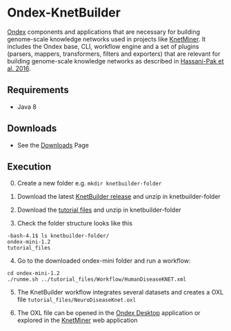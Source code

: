 # Ondex-KnetBuilder

[Ondex](https://github.com/Rothamsted/ondex-full) components and applications that are necessary for building genome-scale knowledge networks used in projects like [KnetMiner](http://knetminer.rothamsted.ac.uk/). It includes the Ondex base, CLI, workflow engine and a set of plugins (parsers, mappers, transformers, filters and exporters) that are relevant for building genome-scale knowledge networks as described in [Hassani-Pak et al. 2016](http://www.sciencedirect.com/science/article/pii/S2212066116300308).

## Requirements

 - Java 8

## Downloads

 - See the [Downloads](https://github.com/Rothamsted/ondex-knet-builder/wiki/Downloads) Page

## Execution

 0. Create a new folder e.g. `mkdir knetbuilder-folder`

 1. Download the latest [KnetBuilder release](https://github.com/Rothamsted/KnetBuilder/releases) and unzip in knetbuilder-folder

 2. Download the [tutorial files](https://rrescloud.rothamsted.ac.uk/index.php/s/H6sl0RIT9CoMaUI) and unzip in knetbuilder-folder

 3. Check the folder structure looks like this
 ```
 -bash-4.1$ ls knetbuilder-folder/
ondex-mini-1.2
tutorial_files
```

 4. Go to the downloaded ondex-mini folder and run a workflow:
  ```
 cd ondex-mini-1.2
 ./runme.sh ../tutorial_files/Workflow/HumanDiseaseKNET.xml
 ```

 5. The KnetBuilder workflow integrates several datasets and creates a OXL file `tutorial_files/NeuroDiseaseKnet.oxl`

 6. The OXL file can be opened in the [Ondex Desktop](http://www.ondex.org) application or explored in the [KnetMiner](http://knetminer.rothamsted.ac.uk/HumanDisease/) web application
